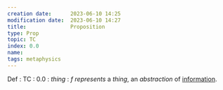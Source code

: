 ```yaml
---
creation date:		2023-06-10 14:25
modification date:	2023-06-10 14:27
title: 				Proposition
type: Prop
topic: TC
index: 0.0
name: 
tags: metaphysics
---
```


Def : TC : 0.0 : $thing$ : $f$ $represents$ a $thing$, an $abstraction$ of [information](https://en.wikipedia.org/wiki/Information).